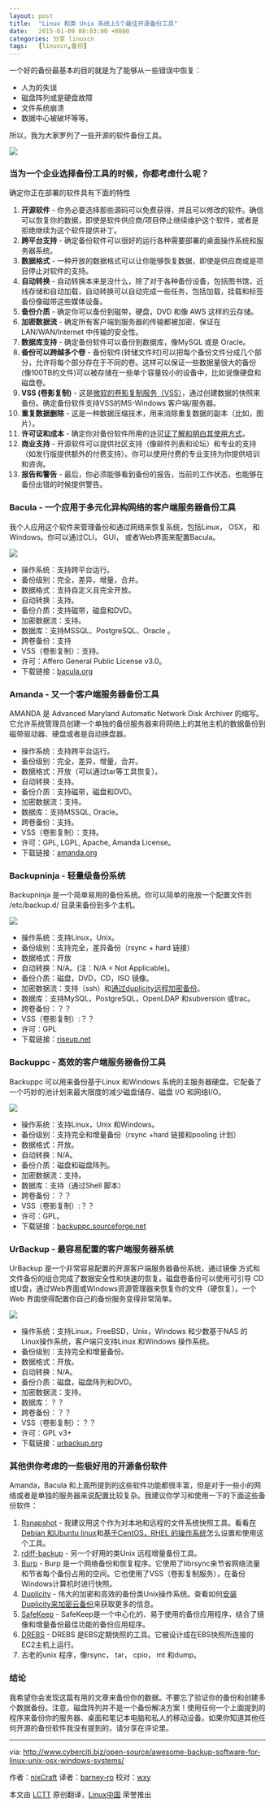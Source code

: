 ```yaml
---
layout: post
title:	"Linux 和类 Unix 系统上5个最佳开源备份工具"
date:	2015-01-09 08:03:00 +0800 
categories:	分享 linuxcn 
tags:	[linuxcn,备份]
---
```



一个好的备份最基本的目的就是为了能够从一些错误中恢复：


* 人为的失误
* 磁盘阵列或是硬盘故障
* 文件系统崩溃
* 数据中心被破坏等等。


所以，我为大家罗列了一些开源的软件备份工具。


![](/Asserts/Images/album/201501/09/080328nmx3la3co3yyae1x.png)


### 当为一个企业选择备份工具的时候，你都考虑什么呢？


确定你正在部署的软件具有下面的特性


1. **开源软件** - 你务必要选择那些源码可以免费获得，并且可以修改的软件。确信可以恢复你的数据，即使是软件供应商/项目停止继续维护这个软件，或者是拒绝继续为这个软件提供补丁。
2. **跨平台支持** - 确定备份软件可以很好的运行各种需要部署的桌面操作系统和服务器系统。
3. **数据格式** - 一种开放的数据格式可以让你能够恢复数据，即使是供应商或是项目停止对软件的支持。
4. **自动转换** - 自动转换本来是没什么，除了对于各种备份设备，包括图书馆，近线存储和自动加载，自动转换可以自动完成一些任务，包括加载，挂载和标签备份像磁带这些媒体设备。
5. **备份介质** - 确定你可以备份到磁带，硬盘，DVD 和像 AWS 这样的云存储。
6. **加密数据流** - 确定所有客户端到服务器的传输都被加密，保证在 LAN/WAN/Internet 中传输的安全性。
7. **数据库支持** - 确定备份软件可以备份到数据库，像MySQL 或是 Oracle。
8. **备份可以跨越多个卷** - 备份软件(转储文件时)可以把每个备份文件分成几个部分，允许将每个部分存在于不同的卷。这样可以保证一些数据量很大的备份(像100TB的文件)可以被存储在一些单个容量较小的设备中，比如说像硬盘和磁盘卷。
9. **VSS (卷影复制)** - 这是[微软的卷影复制服务（VSS）](http://technet.microsoft.com/en-us/library/cc785914(v=ws.10).aspx)，通过创建数据的快照来备份。确定备份软件支持VSS的MS-Windows 客户端/服务器。
10. **重复数据删除** - 这是一种数据压缩技术，用来消除重复数据的副本（比如，图片）。
11. **许可证和成本** - 确定你对备份软件所用的[许可证了解和明白其使用方式](http://opensource.org/licenses)。
12. **商业支持** - 开源软件可以提供社区支持（像邮件列表和论坛）和专业的支持（如发行版提供额外的付费支持）。你可以使用付费的专业支持为你提供培训和咨询。
13. **报告和警告** - 最后，你必须能够看到备份的报告，当前的工作状态，也能够在备份出错的时候提供警告。


### Bacula - 一个应用于多元化异构网络的客户端服务器备份工具


我个人应用这个软件来管理备份和通过网络来恢复系统，包括Linux， OSX， 和Windows。你可以通过CLI， GUI， 或者Web界面来配置Bacula。


![](/Asserts/Images/album/201501/09/080331naqr0aaqxx6hcllv.jpg)


* 操作系统：支持跨平台运行。
* 备份级别：完全，差异，增量，合并。
* 数据格式：支持自定义且完全开放。
* 自动转换：支持。
* 备份介质：支持磁带，磁盘和DVD。
* 加密数据流：支持。
* 数据库：支持MSSQL、PostgreSQL、Oracle 。
* 跨卷备份：支持
* VSS（卷影复制）：支持。
* 许可：Affero General Public License v3.0。
* 下载链接：[bacula.org](http://www.bacula.org/)


### Amanda - 又一个客户端服务器备份工具


AMANDA 是 Advanced Maryland Automatic Network Disk Archiver 的缩写。它允许系统管理员创建一个单独的备份服务器来将网络上的其他主机的数据备份到磁带驱动器、硬盘或者是自动换盘器。


* 操作系统：支持跨平台运行。
* 备份级别：完全，差异，增量，合并。
* 数据格式：开放（可以通过tar等工具恢复）。
* 自动转换：支持。
* 备份介质：支持磁带，磁盘和DVD。
* 加密数据流：支持。
* 数据库：支持MSSQL, Oracle。
* 跨卷备份：支持。
* VSS（卷影复制）：支持。
* 许可：GPL, LGPL, Apache, Amanda License。
* 下载链接：[amanda.org](http://www.amanda.org/)


### Backupninja - 轻量级备份系统


Backupninja 是一个简单易用的备份系统。你可以简单的拖放一个配置文件到 /etc/backup.d/ 目录来备份到多个主机。


![](/Asserts/Images/album/201501/09/080333yq91z7mya7xh10p5.jpg)


* 操作系统：支持Linux，Unix。
* 备份级别：支持完全，差异备份（rsync + hard 链接）
* 数据格式：开放
* 自动转换：N/A。(注：N/A = Not Applicable)。
* 备份介质：磁盘，DVD，CD，ISO 镜像。
* 加密数据流：支持（ssh）和[通过duplicity远程加密备份](http://www.cyberciti.biz/faq/duplicity-installation-configuration-on-debian-ubuntu-linux/)。
* 数据库：支持MySQL，PostgreSQL，OpenLDAP 和subversion 或trac。
* 跨卷备份：？？
* VSS（卷影复制）:？？
* 许可：GPL
* 下载链接：[riseup.net](https://labs.riseup.net/code/projects/backupninja)


### Backuppc - 高效的客户端服务器备份工具


Backuppc 可以用来备份基于Linux 和Windows 系统的主服务器硬盘。它配备了一个巧妙的池计划来最大限度的减少磁盘储存、磁盘 I/O 和网络I/O。


![](/Asserts/Images/album/201501/09/080334ry26p1p1ylbdbrff.jpg)


* 操作系统：支持Linux，Unix 和Windows。
* 备份级别：支持完全和增量备份（rsync +hard 链接和pooling 计划）
* 数据格式：开放。
* 自动转换：N/A。
* 备份介质：磁盘和磁盘阵列。
* 加密数据流：支持。
* 数据库：支持（通过Shell 脚本）
* 跨卷备份：？？
* VSS（卷影复制）:？？
* 许可：GPL。
* 下载链接：[backuppc.sourceforge.net](http://backuppc.sourceforge.net/)


### UrBackup - 最容易配置的客户端服务器系统


UrBackup 是一个非常容易配置的开源客户端服务器备份系统，通过镜像 方式和文件备份的组合完成了数据安全性和快速的恢复。磁盘卷备份可以使用可引导 CD 或U盘，通过Web界面或Windows资源管理器来恢复你的文件（硬恢复）。一个 Web 界面使得配置你自己的备份服务变得非常简单。


![](/Asserts/Images/album/201501/09/080335b2cj1kkhijhzxrm6.jpg)


* 操作系统：支持Linux，FreeBSD，Unix，Windows 和少数基于NAS 的Linux操作系统，客户端只支持Linux 和Windows 操作系统。
* 备份级别：支持完全和增量备份。
* 数据格式：开放。
* 自动转换：N/A。
* 备份介质：磁盘，磁盘阵列和DVD。
* 加密数据流：支持。
* 数据库：？？
* 跨卷备份：？？
* VSS（卷影复制）：？？
* 许可：GPL v3+
* 下载链接：[urbackup.org](http://www.urbackup.org/)


### 其他供你考虑的一些极好用的开源备份软件


Amanda，Bacula 和上面所提到的这些软件功能都很丰富，但是对于一些小的网络或者是单独的服务器来说配置比较复杂。我建议你学习和使用一下的下面这些备份软件：


1. [Rsnapshot](http://www.rsnapshot.org/) - 我建议用这个作为对本地和远程的文件系统快照工具。看看[在Debian 和Ubuntu linux](http://www.cyberciti.biz/faq/linux-rsnapshot-backup-howto/)和[基于CentOS，RHEL 的操作系统](http://www.cyberciti.biz/faq/redhat-cetos-linux-remote-backup-snapshot-server/)怎么设置和使用这个工具。
2. [rdiff-backup](http://www.nongnu.org/rdiff-backup/) - 另一个好用的类Unix 远程增量备份工具。
3. [Burp](http://burp.grke.org/) - Burp 是一个网络备份和恢复程序。它使用了librsync来节省网络流量和节省每个备份占用的空间。它也使用了VSS（卷影复制服务），在备份Windows计算机时进行快照。
4. [Duplicity](http://www.cyberciti.biz/open-source/awesome-backup-software-for-linux-unix-osx-windows-systems/) - 伟大的加密和高效的备份类Unix操作系统。查看如何[安装Duplicity来加密云备份](http://www.cyberciti.biz/faq/duplicity-installation-configuration-on-debian-ubuntu-linux/)来获取更多的信息。
5. [SafeKeep](http://safekeep.sourceforge.net/) - SafeKeep是一个中心化的、易于使用的备份应用程序，结合了镜像和增量备份最佳功能的备份应用程序。
6. [DREBS](https://github.com/dojo4/drebs) - DREBS 是EBS定期快照的工具。它被设计成在EBS快照所连接的EC2主机上运行。
7. 古老的unix 程序，像rsync， tar， cpio， mt 和dump。


### 结论


我希望你会发现这篇有用的文章来备份你的数据。不要忘了验证你的备份和创建多个数据备份。注意，磁盘阵列并不是一个备份解决方案！使用任何一个上面提到的程序来备份你的服务器、桌面和笔记本电脑和私人的移动设备。如果你知道其他任何开源的备份软件我没有提到的，请分享在评论里。




---


via: <http://www.cyberciti.biz/open-source/awesome-backup-software-for-linux-unix-osx-windows-systems/>


作者：[nixCraft](http://www.cyberciti.biz/tips/about-us) 译者：[barney-ro](https://github.com/barney-ro) 校对：[wxy](https://github.com/wxy)


本文由 [LCTT](https://github.com/LCTT/TranslateProject) 原创翻译，[Linux中国](http://linux.cn/) 荣誉推出
